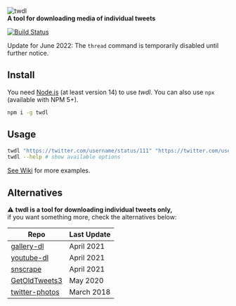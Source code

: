 ![twdl](https://user-images.githubusercontent.com/486818/50049631-7ff38300-00fa-11e9-91e9-8403da26613f.png)  
**A tool for downloading media of individual tweets**

[![Build Status](https://travis-ci.com/dogancelik/twdl.svg?branch=master)](https://travis-ci.com/dogancelik/twdl)

Update for June 2022: The `thread` command is temporarily disabled until further notice.

## Install

You need [Node.js](https://nodejs.org/en/) (at least version 14) to use *twdl*.
You can also use `npx` (available with NPM 5+).

```sh
npm i -g twdl
```

## Usage

```sh
twdl "https://twitter.com/username/status/111" "https://twitter.com/username/status/222"
twdl --help # show available options
```

[See Wiki](https://github.com/dogancelik/twdl/wiki) for more examples.

## Alternatives

⚠ **twdl is a tool for downloading individual tweets only,**  
if you want something more, check the alternatives below:

| Repo | Last Update |
| --- | --- |
| [gallery-dl](https://github.com/mikf/gallery-dl) | April 2021 |
| [youtube-dl](https://github.com/ytdl-org/youtube-dl) | April 2021 |
| [snscrape](https://github.com/JustAnotherArchivist/snscrape/) | April 2021 |
| [GetOldTweets3](https://github.com/Mottl/GetOldTweets3/) | May 2020 |
| [twitter-photos](https://github.com/shichao-an/twitter-photos) | March 2018 |

